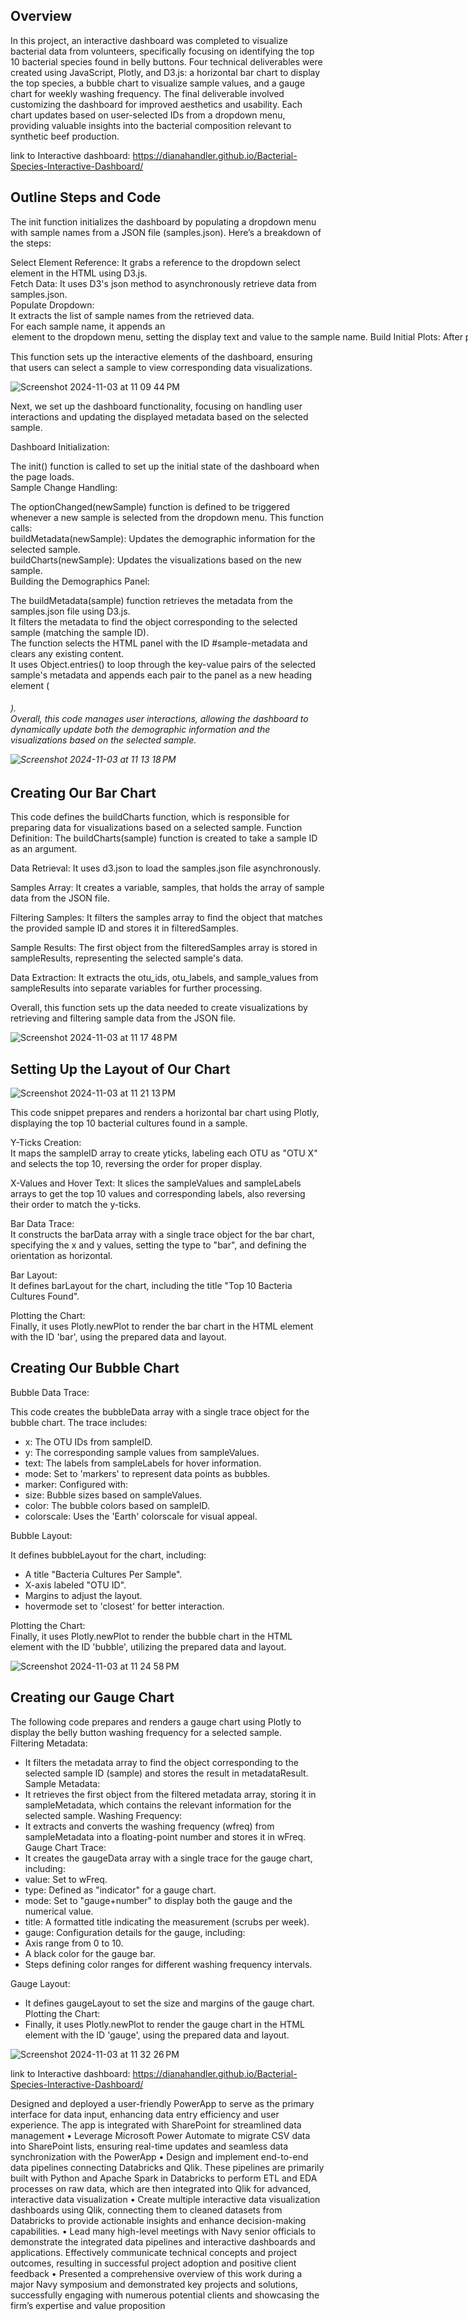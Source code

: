
## Overview
In this project, an interactive dashboard was completed to visualize bacterial data from volunteers, specifically focusing on identifying the top 10 bacterial species found in belly buttons. Four technical deliverables were created using JavaScript, Plotly, and D3.js: a horizontal bar chart to display the top species, a bubble chart to visualize sample values, and a gauge chart for weekly washing frequency. The final deliverable involved customizing the dashboard for improved aesthetics and usability. Each chart updates based on user-selected IDs from a dropdown menu, providing valuable insights into the bacterial composition relevant to synthetic beef production.

link to Interactive dashboard: https://dianahandler.github.io/Bacterial-Species-Interactive-Dashboard/


## Outline Steps and Code


The init function initializes the dashboard by populating a dropdown menu with sample names from a JSON file (samples.json). Here’s a breakdown of the steps:  

Select Element Reference: It grabs a reference to the dropdown select element in the HTML using D3.js.  
Fetch Data: It uses D3's json method to asynchronously retrieve data from samples.json.  
Populate Dropdown:  
It extracts the list of sample names from the retrieved data.  
For each sample name, it appends an <option> element to the dropdown menu, setting the display text and value to the sample name.  
Build Initial Plots: After populating the dropdown, it selects the first sample from the list and calls the buildCharts and buildMetadata functions with this sample to generate the initial visualizations and metadata display.  

This function sets up the interactive elements of the dashboard, ensuring that users can select a sample to view corresponding data visualizations.  
  
![Screenshot 2024-11-03 at 11 09 44 PM](https://github.com/user-attachments/assets/a74b33de-36d8-4e18-9fa1-5cf266d85fe9)


Next, we set up the dashboard functionality, focusing on handling user interactions and updating the displayed metadata based on the selected sample.  

Dashboard Initialization:  

The init() function is called to set up the initial state of the dashboard when the page loads.  
Sample Change Handling:  

The optionChanged(newSample) function is defined to be triggered whenever a new sample is selected from the dropdown menu. This function calls:  
buildMetadata(newSample): Updates the demographic information for the selected sample.  
buildCharts(newSample): Updates the visualizations based on the new sample.  
Building the Demographics Panel:  

The buildMetadata(sample) function retrieves the metadata from the samples.json file using D3.js.  
It filters the metadata to find the object corresponding to the selected sample (matching the sample ID).  
The function selects the HTML panel with the ID #sample-metadata and clears any existing content.  
It uses Object.entries() to loop through the key-value pairs of the selected sample's metadata and appends each pair to the panel as a new heading element (<h6>).  
Overall, this code manages user interactions, allowing the dashboard to dynamically update both the demographic information and the visualizations based on the selected sample.  

  
![Screenshot 2024-11-03 at 11 13 18 PM](https://github.com/user-attachments/assets/f520f602-6be1-4a7e-b5e1-6ca27e3f5f73)


## Creating Our Bar Chart

This code defines the buildCharts function, which is responsible for preparing data for visualizations based on a selected sample. Function Definition: The buildCharts(sample) function is created to take a sample ID as an argument.  
  
Data Retrieval: It uses d3.json to load the samples.json file asynchronously.  

Samples Array: It creates a variable, samples, that holds the array of sample data from the JSON file.  

Filtering Samples: It filters the samples array to find the object that matches the provided sample ID and stores it in filteredSamples.  

Sample Results: The first object from the filteredSamples array is stored in sampleResults, representing the selected sample's data.  

Data Extraction: It extracts the otu_ids, otu_labels, and sample_values from sampleResults into separate variables for further processing.  

Overall, this function sets up the data needed to create visualizations by retrieving and filtering sample data from the JSON file.  

![Screenshot 2024-11-03 at 11 17 48 PM](https://github.com/user-attachments/assets/61ea76c9-faf4-4068-a8b3-3104593d5025)


## Setting Up the Layout of Our Chart

![Screenshot 2024-11-03 at 11 21 13 PM](https://github.com/user-attachments/assets/f6a6e795-90d4-404a-8c5e-5f90f3406a18)


This code snippet prepares and renders a horizontal bar chart using Plotly, displaying the top 10 bacterial cultures found in a sample.

Y-Ticks Creation:  
It maps the sampleID array to create yticks, labeling each OTU as "OTU X" and selects the top 10, reversing the order for proper display.  
  
X-Values and Hover Text: 
It slices the sampleValues and sampleLabels arrays to get the top 10 values and corresponding labels, also reversing their order to match the y-ticks.  
  
Bar Data Trace:  
It constructs the barData array with a single trace object for the bar chart, specifying the x and y values, setting the type to "bar", and defining the orientation as horizontal.  
  
Bar Layout:  
It defines barLayout for the chart, including the title "Top 10 Bacteria Cultures Found".  
  
Plotting the Chart:  
Finally, it uses Plotly.newPlot to render the bar chart in the HTML element with the ID 'bar', using the prepared data and layout.  

## Creating Our Bubble Chart

Bubble Data Trace:

This code creates the bubbleData array with a single trace object for the bubble chart. The trace includes:  
- x: The OTU IDs from sampleID.
- y: The corresponding sample values from sampleValues.
- text: The labels from sampleLabels for hover information.
- mode: Set to 'markers' to represent data points as bubbles.
- marker: Configured with:
-  size: Bubble sizes based on sampleValues.
-  color: The bubble colors based on sampleID.
-  colorscale: Uses the 'Earth' colorscale for visual appeal.
  
Bubble Layout:  

It defines bubbleLayout for the chart, including:  
- A title "Bacteria Cultures Per Sample".
- X-axis labeled "OTU ID".
- Margins to adjust the layout.
- hovermode set to 'closest' for better interaction.
  
Plotting the Chart:  
Finally, it uses Plotly.newPlot to render the bubble chart in the HTML element with the ID 'bubble', utilizing the prepared data and layout.  

![Screenshot 2024-11-03 at 11 24 58 PM](https://github.com/user-attachments/assets/f50aa32d-a2dc-4dc8-8a7c-1acaaf54a70f)



## Creating our Gauge Chart

The following code prepares and renders a gauge chart using Plotly to display the belly button washing frequency for a selected sample.  
Filtering Metadata:  
- It filters the metadata array to find the object corresponding to the selected sample ID (sample) and stores the result in metadataResult.
Sample Metadata:  
- It retrieves the first object from the filtered metadata array, storing it in sampleMetadata, which contains the relevant information for the selected sample.
Washing Frequency:  
- It extracts and converts the washing frequency (wfreq) from sampleMetadata into a floating-point number and stores it in wFreq.
Gauge Chart Trace:  
- It creates the gaugeData array with a single trace for the gauge chart, including:  
-  value: Set to wFreq.
-  type: Defined as "indicator" for a gauge chart.
-  mode: Set to "gauge+number" to display both the gauge and the numerical value.
-  title: A formatted title indicating the measurement (scrubs per week).
-  gauge: Configuration details for the gauge, including:
-   Axis range from 0 to 10.
-   A black color for the gauge bar.
-   Steps defining color ranges for different washing frequency intervals.

  
Gauge Layout:  
- It defines gaugeLayout to set the size and margins of the gauge chart.  
Plotting the Chart:  
- Finally, it uses Plotly.newPlot to render the gauge chart in the HTML element with the ID 'gauge', using the prepared data and layout.

![Screenshot 2024-11-03 at 11 32 26 PM](https://github.com/user-attachments/assets/b8008527-1d2d-48ee-aa90-1a11e1bd5f36)


link to Interactive dashboard: https://dianahandler.github.io/Bacterial-Species-Interactive-Dashboard/






Designed and deployed a user-friendly PowerApp to serve as the primary interface for data input, enhancing data entry efficiency and user experience. The app is integrated with SharePoint for streamlined data management
• Leverage Microsoft Power Automate to migrate CSV data into SharePoint lists, ensuring real-time updates and seamless data synchronization with the PowerApp
• Design and implement end-to-end data pipelines connecting Databricks and Qlik. These pipelines are primarily built with Python and Apache Spark in Databricks to perform ETL and EDA processes on raw data, which are then integrated into Qlik for advanced, interactive data visualization
• Create multiple interactive data visualization dashboards using Qlik, connecting them to cleaned datasets from Databricks to provide actionable insights and enhance decision-making capabilities.
• Lead many high-level meetings with Navy senior officials to demonstrate the integrated data pipelines and interactive dashboards and applications. Effectively communicate technical concepts and project outcomes, resulting in successful project adoption and positive client feedback
• Presented a comprehensive overview of this work during a major Navy symposium and demonstrated key projects and solutions, successfully engaging with numerous potential clients and showcasing the firm’s expertise and value proposition
